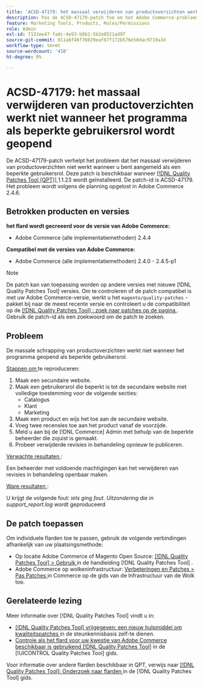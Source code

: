 ```yaml
---
title: 'ACSD-47179: het massaal verwijderen van productoverzichten werkt niet wanneer aangemeld als beperkte gebruikersrol'
description: Pas de ACSD-47179-patch toe om het Adobe Commerce-probleem op te lossen, waarbij het massaal verwijderen van productoverzichten niet werkt wanneer u bent aangemeld als een beperkte gebruikersrol.
feature: Marketing Tools, Products, Roles/Permissions
role: Admin
exl-id: 7131ee47-fadc-4e93-b8b2-5b2e0521ad97
source-git-commit: 011a6f46f76029eaf67f172b576e58dac9710a3d
workflow-type: tm+mt
source-wordcount: '410'
ht-degree: 0%

---
```


# ACSD-47179: het massaal verwijderen van productoverzichten werkt niet wanneer het programma als beperkte gebruikersrol wordt geopend

De ACSD-47179-patch verhelpt het probleem dat het massaal verwijderen van productoverzichten niet werkt wanneer u bent aangemeld als een beperkte gebruikersrol. Deze patch is beschikbaar wanneer [[!DNL Quality Patches Tool (QPT)] ](https://experienceleague.adobe.com/en/docs/commerce-operations/tools/quality-patches-tool/quality-patches-tool-to-self-serve-quality-patches) 1.1.23 wordt geïnstalleerd. De patch-id is ACSD-47179. Het probleem wordt volgens de planning opgelost in Adobe Commerce 2.4.6.

## Betrokken producten en versies

**het flard wordt gecreeerd voor de versie van Adobe Commerce:**

* Adobe Commerce (alle implementatiemethoden) 2.4.4

**Compatibel met de versies van Adobe Commerce:**

* Adobe Commerce (alle implementatiemethoden) 2.4.0 - 2.4.5-p1

>[!NOTE]
>
>De patch kan van toepassing worden op andere versies met nieuwe [!DNL Quality Patches Tool] versies. Om te controleren of de patch compatibel is met uw Adobe Commerce-versie, werkt u het `magento/quality-patches` -pakket bij naar de meest recente versie en controleert u de compatibiliteit op de [[!DNL Quality Patches Tool] : zoek naar patches op de pagina ](https://experienceleague.adobe.com/tools/commerce-quality-patches/index.html) . Gebruik de patch-id als een zoekwoord om de patch te zoeken.

## Probleem

De massale schrapping van productoverzichten werkt niet wanneer het programma geopend als beperkte gebruikersrol.

<u> Stappen om </u> te reproduceren:

1. Maak een secundaire website.
1. Maak een gebruikersrol die beperkt is tot de secundaire website met volledige toestemming voor de volgende secties:
   * Catalogus
   * Klant
   * Marketing
1. Maak een product en wijs het toe aan de secundaire website.
1. Voeg twee recensies toe aan het product vanaf de voorzijde.
1. Meld u aan bij de [!DNL Commerce] Admin met behulp van de beperkte beheerder die zojuist is gemaakt.
1. Probeer verwijderde revisies in behandeling opnieuw te publiceren.

<u> Verwachte resultaten </u>:

Een beheerder met voldoende machtigingen kan het verwijderen van revisies in behandeling openbaar maken.

<u> Ware resultaten </u>:

U krijgt de volgende fout: _iets ging fout. Uitzondering die in support_report.log_ wordt geproduceerd

## De patch toepassen

Om individuele flarden toe te passen, gebruik de volgende verbindingen afhankelijk van uw plaatsingsmethode:

* Op locatie Adobe Commerce of Magento Open Source: [[!DNL Quality Patches Tool] > Gebruik ](/help/tools/quality-patches-tool/usage.md) in de handleiding [!DNL Quality Patches Tool] .
* Adobe Commerce op wolkeninfrastructuur: [ Verbeteringen en Patches > Pas Patches ](https://experienceleague.adobe.com/docs/commerce-cloud-service/user-guide/develop/upgrade/apply-patches.html) in Commerce op de gids van de Infrastructuur van de Wolk toe.

## Gerelateerde lezing

Meer informatie over [!DNL Quality Patches Tool] vindt u in:

* [[!DNL Quality Patches Tool]  vrijgegeven: een nieuw hulpmiddel om kwaliteitspatches ](https://experienceleague.adobe.com/en/docs/commerce-operations/tools/quality-patches-tool/quality-patches-tool-to-self-serve-quality-patches) in de steunkennisbasis zelf-te dienen.
* [ Controle als het flard voor uw kwestie van Adobe Commerce beschikbaar is gebruikend  [!DNL Quality Patches Tool]](/help/tools/quality-patches-tool/patches-available-in-qpt/check-patch-for-magento-issue-with-magento-quality-patches.md) in de [!UICONTROL Quality Patches Tool] gids.


Voor informatie over andere flarden beschikbaar in QPT, verwijs naar [[!DNL Quality Patches Tool]: Onderzoek naar flarden ](https://experienceleague.adobe.com/tools/commerce-quality-patches/index.html) in de [!DNL Quality Patches Tool] gids.
